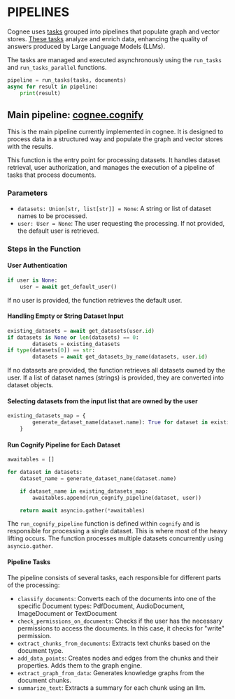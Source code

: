 # PIPELINES

Cognee uses [tasks](https://github.com/topoteretes/cognee/blob/main/cognee/modules/pipelines/tasks/Task.py) grouped into pipelines that populate graph and vector stores. [These tasks](https://github.com/topoteretes/cognee/tree/main/cognee/tasks) analyze and enrich data, enhancing the quality of answers produced by Large Language Models (LLMs). 

The tasks are managed and executed asynchronously using the `run_tasks` and `run_tasks_parallel` functions.

```python
pipeline = run_tasks(tasks, documents)
async for result in pipeline:
    print(result)
```

## Main pipeline: [cognee.cognify](https://github.com/topoteretes/cognee/blob/168cb5d1bf1964b5b0c645b2f3d8638d84554fda/cognee/api/v1/cognify/cognify_v2.py#L38)

This is the main pipeline currently implemented in cognee. It is designed to process data in a structured way and populate the graph and vector stores with the results.


This function is the entry point for processing datasets. It handles dataset retrieval, user authorization, and manages the execution of a pipeline of tasks that process documents.

### Parameters

- `datasets: Union[str, list[str]] = None`: A string or list of dataset names to be processed.
- `user: User = None`: The user requesting the processing. If not provided, the default user is retrieved.

### Steps in the Function

#### User Authentication

```python
if user is None:
    user = await get_default_user()
```

If no user is provided, the function retrieves the default user.

#### Handling Empty or String Dataset Input

```python
existing_datasets = await get_datasets(user.id)
if datasets is None or len(datasets) == 0:
        datasets = existing_datasets
if type(datasets[0]) == str:
        datasets = await get_datasets_by_name(datasets, user.id)
```

If no datasets are provided, the function retrieves all datasets owned by the user. If a list of dataset names (strings) is provided, they are converted into dataset objects.

#### Selecting datasets from the input list that are owned by the user

```python
existing_datasets_map = {
        generate_dataset_name(dataset.name): True for dataset in existing_datasets
    }
```

#### Run Cognify Pipeline for Each Dataset

```python
awaitables = []

for dataset in datasets:
    dataset_name = generate_dataset_name(dataset.name)

    if dataset_name in existing_datasets_map:
        awaitables.append(run_cognify_pipeline(dataset, user))

    return await asyncio.gather(*awaitables)
```

The `run_cognify_pipeline` function is defined within `cognify` and is responsible for processing a single dataset. This is where most of the heavy lifting occurs. The function processes multiple datasets concurrently using `asyncio.gather`.


#### Pipeline Tasks

The pipeline consists of several tasks, each responsible for different parts of the processing:

- `classify_documents`: Converts each of the documents into one of the specific Document types: PdfDocument, AudioDocument, ImageDocument or TextDocument
- `check_permissions_on_documents`: Checks if the user has the necessary permissions to access the documents. In this case, it checks for "write" permission.
- `extract_chunks_from_documents`: Extracts text chunks based on the document type.
- `add_data_points`: Creates nodes and edges from the chunks and their properties. Adds them to the graph engine.
- `extract_graph_from_data`: Generates knowledge graphs from the document chunks.
- `summarize_text`: Extracts a summary for each chunk using an llm.

